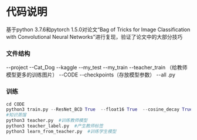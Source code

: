 # 代码说明

基于python 3.7.6和pytorch 1.5.0对论文“Bag of Tricks for Image Classification with Convolutional Neural Networks”进行复现，验证了论文中的大部分技巧

### 文件结构

--project
        --Cat_Dog
                --kaggle
                        --my_test
                        --my_train
                        --teacher_train （给教师模型更多的训练图片）
        --CODE
                --checkpoints（存放模型参数）
                --all .py

### 训练
```python
cd CODE
python3 train.py --ResNet_BCD True  --float16 True  --cosine_decay True  --batch_size 128  --smoothing_label True
#知识蒸馏
python3 teacher.py  #训练教师模型
python3 teacher_label.py  #产生教师标签
python3 learn_from_teacher.py  #训练学生模型
```



